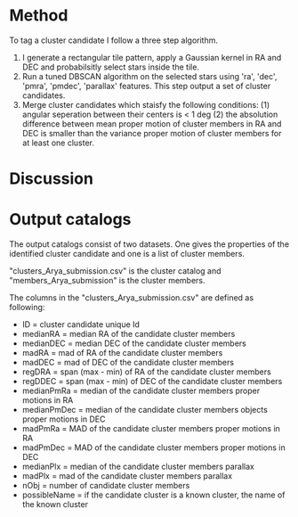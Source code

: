 # Method

To tag a cluster candidate I follow a three step algorithm. 

1. I generate a rectangular tile pattern, apply a Gaussian kernel in RA and DEC and probabilsitly select stars inside the tile.
2. Run a tuned DBSCAN algorithm on the selected stars using 'ra', 'dec', 'pmra', 'pmdec', 'parallax' features. This step output a set of cluster candidates.
3. Merge cluster candidates which staisfy the following conditions: (1) angular seperation between their centers is < 1 deg (2) the absolution difference between mean proper motion of cluster members in RA and DEC is smaller than 
the variance proper motion of cluster members for at least one cluster.


# Discussion




# Output catalogs

The output catalogs consist of two datasets. One gives the properties of the identified cluster candidate and one is a list of cluster members.

"clusters_Arya_submission.csv" is the cluster catalog and "members_Arya_submission" is the cluster members.

The columns in the "clusters_Arya_submission.csv" are defined as following:

- ID           = cluster candidate unique Id
- medianRA     = median RA of the candidate cluster members
- medianDEC    = median DEC of the candidate cluster members
- madRA        = mad of RA of the candidate cluster members
- madDEC       = mad of DEC of the candidate cluster members
- regDRA       = span (max - min) of RA of the candidate cluster members
- regDDEC      = span (max - min) of DEC of the candidate cluster members
- medianPmRa   = median of the candidate cluster members proper motions in RA
- medianPmDec  = median of the candidate cluster members objects proper motions in DEC
- madPmRa      = MAD of the candidate cluster members proper motions in RA
- madPmDec     = MAD of the candidate cluster members proper motions in DEC
- medianPlx    = median of the candidate cluster members parallax
- madPlx       = mad of the candidate cluster members parallax
- nObj         = number of candidate cluster members
- possibleName = if the candidate cluster is a known cluster, the name of the known cluster


